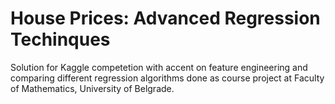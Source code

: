 # House Prices: Advanced Regression Techinques
Solution for Kaggle competetion with accent on feature engineering and comparing different regression algorithms done as course project at Faculty of Mathematics, University of Belgrade.
